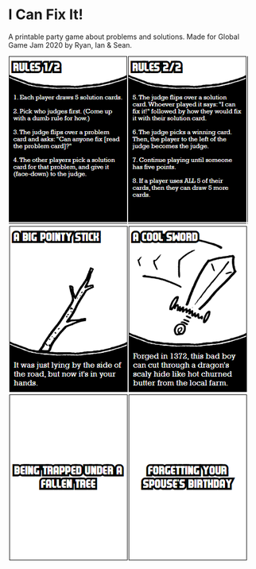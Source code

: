 # I Can Fix It!

A printable party game about problems and solutions. Made for Global Game Jam 2020 by Ryan, Ian & Sean.

![Rules](/screenshot1.png)
![Solution Examples](/screenshot2.png)
![Problem Examples](/screenshot3.png)
